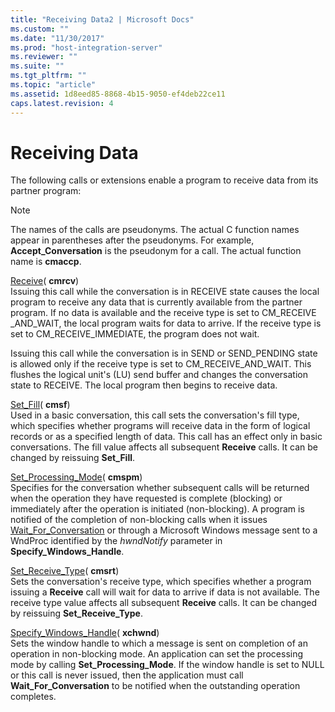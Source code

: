 ```yaml
---
title: "Receiving Data2 | Microsoft Docs"
ms.custom: ""
ms.date: "11/30/2017"
ms.prod: "host-integration-server"
ms.reviewer: ""
ms.suite: ""
ms.tgt_pltfrm: ""
ms.topic: "article"
ms.assetid: 1d8eed85-8868-4b15-9050-ef4deb22ce11
caps.latest.revision: 4
---
```

# Receiving Data
The following calls or extensions enable a program to receive data from its partner program:  
  
> [!NOTE]
>  The names of the calls are pseudonyms. The actual C function names appear in parentheses after the pseudonyms. For example, **Accept_Conversation** is the pseudonym for a call. The actual function name is **cmaccp**.  
  
 [Receive](../core/receive-cpi-c-1.md)( **cmrcv**)  
 Issuing this call while the conversation is in RECEIVE state causes the local program to receive any data that is currently available from the partner program. If no data is available and the receive type is set to CM_RECEIVE _AND_WAIT, the local program waits for data to arrive. If the receive type is set to CM_RECEIVE_IMMEDIATE, the program does not wait.  
  
 Issuing this call while the conversation is in SEND or SEND_PENDING state is allowed only if the receive type is set to CM_RECEIVE_AND_WAIT. This flushes the logical unit's (LU) send buffer and changes the conversation state to RECEIVE. The local program then begins to receive data.  
  
 [Set_Fill](../core/set-fill-cpi-c-2.md)( **cmsf**)  
 Used in a basic conversation, this call sets the conversation's fill type, which specifies whether programs will receive data in the form of logical records or as a specified length of data. This call has an effect only in basic conversations. The fill value affects all subsequent **Receive** calls. It can be changed by reissuing **Set_Fill**.  
  
 [Set_Processing_Mode](../core/set-processing-mode-cpi-c-1.md)( **cmspm**)  
 Specifies for the conversation whether subsequent calls will be returned when the operation they have requested is complete (blocking) or immediately after the operation is initiated (non-blocking). A program is notified of the completion of non-blocking calls when it issues [Wait_For_Conversation](../core/wait-for-conversation-cpi-c-2.md) or through a Microsoft Windows message sent to a WndProc identified by the *hwndNotify* parameter in **Specify_Windows_Handle**.  
  
 [Set_Receive_Type](../core/set-receive-type-cpi-c-1.md)( **cmsrt**)  
 Sets the conversation's receive type, which specifies whether a program issuing a **Receive** call will wait for data to arrive if data is not available. The receive type value affects all subsequent **Receive** calls. It can be changed by reissuing **Set_Receive_Type**.  
  
 [Specify_Windows_Handle](../core/specify-windows-handle-cpi-c-1.md)( **xchwnd**)  
 Sets the window handle to which a message is sent on completion of an operation in non-blocking mode. An application can set the processing mode by calling **Set_Processing_Mode**. If the window handle is set to NULL or this call is never issued, then the application must call **Wait_For_Conversation** to be notified when the outstanding operation completes.